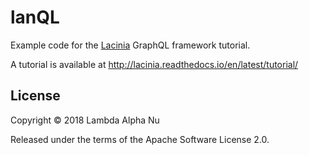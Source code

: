# lanQL

Example code for the [Lacinia](https://github.com/walmartlabs/lacinia) GraphQL framework tutorial.

A tutorial is available at http://lacinia.readthedocs.io/en/latest/tutorial/

## License

Copyright © 2018 Lambda Alpha Nu

Released under the terms of the Apache Software License 2.0.

